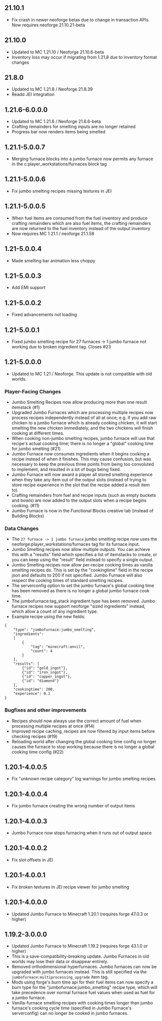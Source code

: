 ## 21.10.1
* Fix crash in newer neoforge betas due to change in transaction APIs. Now requires neoforge 21.10.21-beta

## 21.10.0
* Updated to MC 1.21.10 / Neoforge 21.10.6-beta
* Inventory loss may occur if migrating from 1.21.8 due to inventory format changes

## 21.8.0
* Updated to MC 1.21.8 / Neoforge 21.8.39
* Readd JEI integration

## 1.21.6-6.0.0.0
* Updated to MC 1.21.6 / Neoforge 21.6.6-beta
* Crafting remainders for smelting inputs are no longer retained
* Progress bar now renders items being smelted

## 1.21.1-5.0.0.7
* Merging furnace blocks into a jumbo furnace now permits any furnace in the c:player_workstations/furnaces block tag

## 1.21.1-5.0.0.6
* Fix jumbo smelting recipes missing textures in JEI

## 1.21.1-5.0.0.5
* When fuel items are consumed from the fuel inventory and produce crafting remainders which are also fuel items, the crafting remainders are now returned to the fuel inventory instead of the output inventory
* Now requires MC 1.21.1 / neoforge 21.1.58

## 1.21-5.0.0.4
* Made smelting bar animation less choppy

## 1.21-5.0.0.3
* Add EMI support

## 1.21-5.0.0.2
* Fixed advancements not loading

## 1.21-5.0.0.1
* Fixed jumbo smelting recipe for 27 furnaces -> 1 jumbo furnace not working due to broken ingredient tag. Closes #23

## 1.21-5.0.0.0
* Updated to MC 1.21 / Neoforge. This update is not compatible with old worlds.

### Player-Facing Changes
* Jumbo Smelting Recipes now allow producing more than one result itemstack (#1)
* Upgraded Jumbo Furnaces which are processing multiple recipes now process recipes independently instead of all at once; e.g. if you add raw chicken to a jumbo furnace which is already cooking chicken, it will start smelting the new chicken immediately, and the two chickens will finish cooking at different times.
* When cooking non-jumbo smelting recipes, jumbo furnace will use that recipe's actual cooking time; there is no longer a "global" cooking time for jumbo smelting (#21)
* Jumbo Furnace now consumes ingredients when it begins cooking a recipe instead of when it finishes. This may cause confusion, but was necessary to keep the previous three points from being too convoluted to implement, and resulted in a lot of bugs being fixed.
* Jumbo Furnace will now award a player all stored smelting experience when they take any item out of the output slots (instead of trying to store recipe experience in the slot that the recipe added a result item to).
* Crafting remainders from fuel and recipe inputs (such as empty buckets and bowls) are now added to the output slots when a recipe begins cooking. (#11)
* Jumbo Furnace is now in the Functional Blocks creative tab (instead of Building Blocks)

### Data Changes
* The `27 furnace -> 1 jumbo furnace` jumbo smelting recipe now uses the neoforge:player_workstations/furnaces tag for its furnace input.
* Jumbo Smelting recipes now allow multiple outputs. You can achieve this with a "results" field which specifies a list of itemstacks to create, or you can keep using the "result" field instead to specify a single output.
* Jumbo Smelting recipes now allow per-recipe cooking times as vanilla smelting recipes do. This is set by the "cookingtime" field in the recipe json and defaults to 200 if not specified. Jumbo Furnace will also respect the cooking times of standard smelting recipes.
* The serverconfig option to set the jumbo furnace's global cooking time has been removed as there is no longer a global jumbo furnace cook time.
* The jumbofurnace:tag_stack ingredient type has been removed. Jumbo furnace recipes now support neoforge "sized ingredients" instead, which allow a count of any ingredient type.
* Example recipe using the new fields:
```
{
	"type": "jumbofurnace:jumbo_smelting",
	"ingredients":
	[
		{
			"tag": "minecraft:anvil",
			"count": 4
		}
	],
	"results": [
		{"id": "gold_ingot"},
		{"id": "iron_ingot"},
		{"id": "copper_ingot"},
		{"id": "diamond"}
	],
	"cookingtime": 200,
	"experience": 0.1
}
```

### Bugfixes and other improvements
* Recipes should now always use the correct amount of fuel when processing multiple recipes at once (#14)
* Improved recipe caching, recipes are now filtered by input items before checking recipes (#19)
* Reloading world after changing the global cooking time config no longer causes the furnace to stop working because there is no longer a global cooking time config (#22)

## 1.20.1-4.0.0.5
* Fix "unknown recipe category" log warnings for jumbo smelting recipes

## 1.20.1-4.0.0.4
* Fix jumbo furnace creating the wrong number of output items

## 1.20.1-4.0.0.3
* Jumbo Furnace now stops furnacing when it runs out of output space

## 1.20.1-4.0.0.2
* Fix slot offsets in JEI

## 1.20.1-4.0.0.1
* Fix broken textures in JEI recipe viewer for jumbo smelting

## 1.20.1-4.0.0.0
* Updated Jumbo Furnace to Minecraft 1.20.1 (requires forge 47.0.3 or higher)

## 1.19.2-3.0.0.0
* Updated Jumbo Furnace to Minecraft 1.19.2 (requires forge 43.1.0 or higher)
* This is a save-compatibility-breaking update. Jumbo Furnaces in old worlds may lose their data or disappear entirely.
* Removed orthodimensional hyperfurnaces. Jumbo furnaces can now be upgraded with jumbo furnaces instead. This is still specified via the `jumbofurnace:multiprocessing_upgrade` item tag.
* Mods using forge's burn time api for their fuel items can now specify a burn type for the "jumbofurnace:jumbo_smelting" recipe type, which will take precedence over normal furnace fuel values when used as fuel for a jumbo furnace.
* Vanilla-furnace smelting recipes with cooking times longer than jumbo furnace's cooking cycle time (specified in Jumbo Furnace's serverconfig) can no longer be cooked in jumbo furnaces.
 